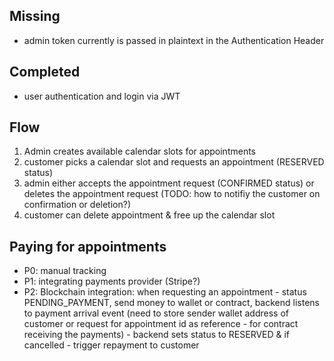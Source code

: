 ## Missing
* admin token currently is passed in plaintext in the Authentication Header

## Completed
* user authentication and login via JWT

## Flow
1. Admin creates available calendar slots for appointments
2. customer picks a calendar slot and requests an appointment (RESERVED status)
3. admin either accepts the appointment request (CONFIRMED status) or deletes the appointment request (TODO: how to notifiy the customer on confirmation or deletion?)
4. customer can delete appointment & free up the calendar slot

## Paying for appointments
* P0: manual tracking
* P1: integrating payments provider (Stripe?)
* P2: Blockchain integration: when requesting an appointment - status PENDING_PAYMENT, send money to wallet or contract, backend listens to payment arrival event (need to store sender wallet address of customer or request for appointment id as reference - for contract receiving the payments) - backend sets status to RESERVED & if cancelled - trigger repayment to customer